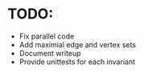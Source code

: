 # TODO:

+ Fix parallel code
+ Add maximial edge and vertex sets
+ Document writeup
+ Provide unittests for each invariant